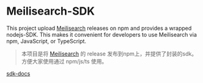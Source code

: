 # Meilisearch-SDK

This project upload [Meilisearch](https://github.com/meilisearch/meilisearch) releases on npm and provides a wrapped nodejs-SDK. This makes it convenient for developers to use Meilisearch via npm, JavaScript, or TypeScript.

> 本项目是将 [Meilisearch](https://github.com/meilisearch/meilisearch) 的 release 发布到npm上，并提供了封装的sdk。方便大家使用通过 npm/js/ts 使用。

[sdk-docs](./packages/sdk/README.md)
